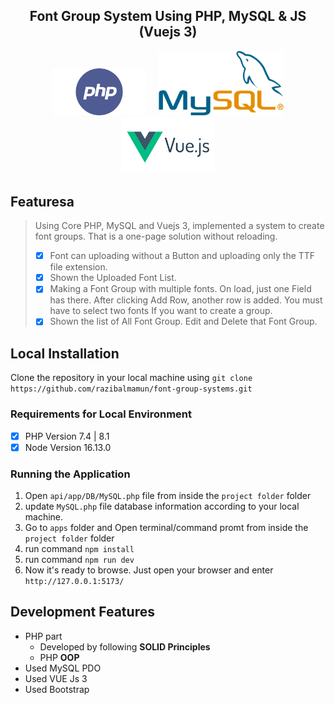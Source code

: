 ## <div align="center">Font Group System Using PHP, MySQL & JS (Vuejs 3)</div>

<p align="center">
<img src="./github/php.png" width="150" alt="PHP logo"></a>&nbsp;&nbsp;&nbsp;&nbsp;
<img width="200" src="./github/mysql.png" alt="MySQL logo"></a>
<img alt="PostgreSQL" width="150" src="./github/vue_3.png" alt="VUE logo">
</p>

## Featuresa

> Using Core PHP, MySQL and Vuejs 3, implemented a system to create font groups. That is a one-page solution without reloading.
> 
> - [x] Font can uploading without a Button and uploading only the TTF file extension.
> - [x] Shown the Uploaded Font List.
> - [x] Making a Font Group with multiple fonts. On load, just one Field has there. After clicking Add Row, another row is added.  You must have to select two fonts If you want to create a group.
> - [x] Shown the list of All Font Group. Edit and Delete that Font Group. 



## Local Installation

Clone the repository in your local machine using `git clone https://github.com/razibalmamun/font-group-systems.git`

### Requirements for Local Environment

-   [x] PHP Version 7.4 | 8.1
-   [x] Node Version 16.13.0

### Running the Application

1.  Open `api/app/DB/MySQL.php` file from inside the `project folder` folder
2.  update `MySQL.php` file database information according to your local machine.
3.  Go to `apps` folder and Open terminal/command promt from inside the `project folder` folder
4.  run command `npm install` 
5.  run command `npm run dev`
6.  Now it's ready to browse. Just open your browser and enter `http://127.0.0.1:5173/`

## Development Features
-   PHP part
    -   Developed by following **SOLID Principles**    
    -   PHP **OOP**
-   Used MySQL PDO
-   Used VUE Js 3
-   Used Bootstrap 
